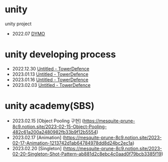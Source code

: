 # unity
unity project

- 2022.07 [DYMO](https://wny0320.itch.io/dymo)



# unity developing process
- 2022.12.30 [Untitled - TowerDefence](https://wny0320-coding.tistory.com/37)
- 2023.01.13 [Untitled - TowerDefence](https://wny0320-coding.tistory.com/38)
- 2023.01.16 [Untitled - TowerDefence](https://wny0320-coding.tistory.com/40)
- 2023.02.03 [Untitled - TowerDefence](https://wny0320-coding.tistory.com/42)

# unity academy(SBS)
- 2023.02.15 [Object Pooling 구현] (https://mesquite-prune-8c9.notion.site/2023-02-15-Object-Pooling-482c61a200a2480982fb33b9f12b5554)
- 2023.02.17 [Animation] (https://mesquite-prune-8c9.notion.site/2023-02-17-Animation-1213742d1ab64784978dd8d24bc2ec1a)
- 2023.02.20 [Singleton] (https://mesquite-prune-8c9.notion.site/2023-02-20-Singleton-Shot-Pattern-ab881d2c8ebc4c0aad0f79bcb3385f19)
